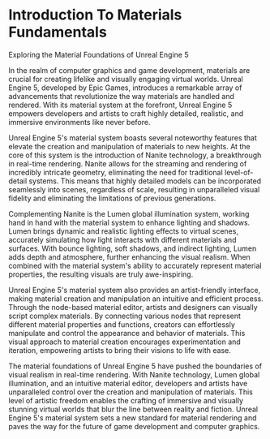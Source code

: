 # Introduction To Materials Fundamentals

<p>Exploring the Material Foundations of Unreal Engine 5</p>
<p>In the realm of computer graphics and game development, materials are crucial for creating lifelike and visually engaging virtual worlds. Unreal Engine 5, developed by Epic Games, introduces a remarkable array of advancements that revolutionize the way materials are handled and rendered. With its material system at the forefront, Unreal Engine 5 empowers developers and artists to craft highly detailed, realistic, and immersive environments like never before.</p>
<p>Unreal Engine 5's material system boasts several noteworthy features that elevate the creation and manipulation of materials to new heights. At the core of this system is the introduction of Nanite technology, a breakthrough in real-time rendering. Nanite allows for the streaming and rendering of incredibly intricate geometry, eliminating the need for traditional level-of-detail systems. This means that highly detailed models can be incorporated seamlessly into scenes, regardless of scale, resulting in unparalleled visual fidelity and eliminating the limitations of previous generations.</p>
<p>Complementing Nanite is the Lumen global illumination system, working hand in hand with the material system to enhance lighting and shadows. Lumen brings dynamic and realistic lighting effects to virtual scenes, accurately simulating how light interacts with different materials and surfaces. With bounce lighting, soft shadows, and indirect lighting, Lumen adds depth and atmosphere, further enhancing the visual realism. When combined with the material system's ability to accurately represent material properties, the resulting visuals are truly awe-inspiring.</p>
<p>Unreal Engine 5's material system also provides an artist-friendly interface, making material creation and manipulation an intuitive and efficient process. Through the node-based material editor, artists and designers can visually script complex materials. By connecting various nodes that represent different material properties and functions, creators can effortlessly manipulate and control the appearance and behavior of materials. This visual approach to material creation encourages experimentation and iteration, empowering artists to bring their visions to life with ease.</p>
<p>The material foundations of Unreal Engine 5 have pushed the boundaries of visual realism in real-time rendering. With Nanite technology, Lumen global illumination, and an intuitive material editor, developers and artists have unparalleled control over the creation and manipulation of materials. This level of artistic freedom enables the crafting of immersive and visually stunning virtual worlds that blur the line between reality and fiction. Unreal Engine 5's material system sets a new standard for material rendering and paves the way for the future of game development and computer graphics.</p>